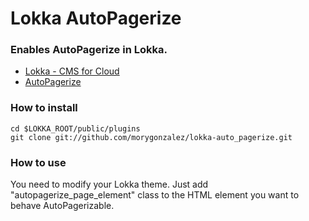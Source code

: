 Lokka AutoPagerize
===================

### Enables AutoPagerize in Lokka.

- [Lokka - CMS for Cloud](http://lokka.org/ "Lokka - CMS for Cloud")
- [AutoPagerize](http://autopagerize.net/ "AutoPagerize")

### How to install

```
cd $LOKKA_ROOT/public/plugins
git clone git://github.com/morygonzalez/lokka-auto_pagerize.git
```

### How to use

You need to modify your Lokka theme. Just add "autopagerize_page_element" class to the HTML element you want to behave AutoPagerizable.
